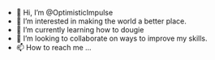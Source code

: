- 👋 Hi, I’m @OptimisticImpulse
- 👀 I’m interested in making the world a better place.
- 🌱 I’m currently learning how to dougie
- 💞️ I’m looking to collaborate on ways to improve my skills.
- 📫 How to reach me ... 

<!---
OptimisticImpulse/OptimisticImpulse is a ✨ special ✨ repository because its `README.md` (this file) appears on your GitHub profile.
You can click the Preview link to take a look at your changes.
--->
